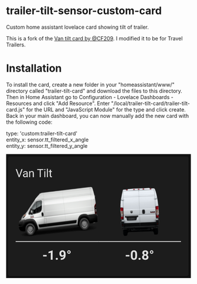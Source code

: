 <!---                 [![hacs_badge](https://img.shields.io/badge/HACS-Custom-41BDF5.svg)](https://github.com/hacs/integration)              --->
# trailer-tilt-sensor-custom-card
Custom home assistant lovelace card showing tilt of trailer.

This is a fork of the [Van tilt card by @CF209](https://github.com/CF209/van-tilt-sensor-custom-card).  I modified it to be for Travel Trailers. 

# Installation
To install the card, create a new folder in your "homeassistant/www/" directory called "trailer-tilt-card" and download the files to this directory. Then in Home Assistant go to Configuration - Lovelace Dashboards - Resources and click "Add Resource". Enter "/local/trailer-tilt-card/trailer-tilt-card.js" for the URL and "JavaScript Module" for the type and click create. Back in your main dashboard, you can now manually add the new card with the following code:

type: 'custom:trailer-tilt-card'<br>
entity_x: sensor.tt_filtered_x_angle<br>
entity_y: sensor.tt_filtered_y_angle<br>

![alt text](https://github.com/CF209/vanomation_website/blob/main/assets/img/tilt/tilt5.png)
